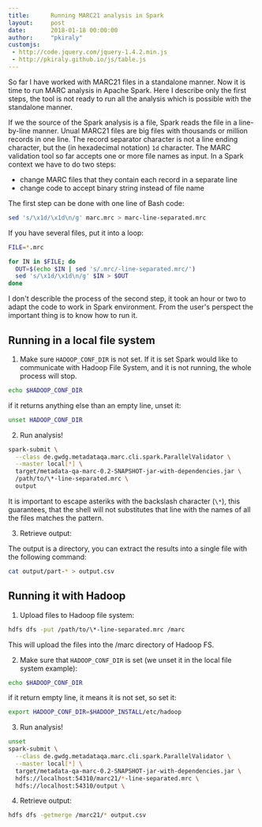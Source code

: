 ```yaml
---
title:      Running MARC21 analysis in Spark
layout:     post
date:       2018-01-18 00:00:00
author:     "pkiraly"
customjs:
 - http://code.jquery.com/jquery-1.4.2.min.js
 - http://pkiraly.github.io/js/table.js
---
```


So far I have worked with MARC21 files in a standalone manner. Now it is time to run MARC analysis in Apache Spark. Here I describe only the first steps, the tool is not ready to run all the analysis which is possible with the standalone manner.

<!-- more --> 

If we the source of the Spark analysis is a file, Spark reads the file in a line-by-line manner. Unual MARC21 files
are big files with thousands or million records in one line. The record separator character is not a line ending character,
but the (in hexadecimal notation) `1d` character. The MARC validation tool so far accepts one or more file names as input.
In a Spark context we have to do two steps:

* change MARC files that they contain each record in a separate line
* change code to accept binary string instead of file name

The first step can be done with one line of Bash code:

```bash
sed 's/\x1d/\x1d\n/g' marc.mrc > marc-line-separated.mrc
```

If you have several files, put it into a loop:

```bash
FILE=*.mrc

for IN in $FILE; do
  OUT=$(echo $IN | sed 's/.mrc/-line-separated.mrc/')
  sed 's/\x1d/\x1d\n/g' $IN > $OUT
done
```

I don't describle the process of the second step, it took an hour or two to adapt the code to work in Spark environment.
From the user's perspect the important thing is to know how to run it.

## Running in a local file system

1) Make sure `HADOOP_CONF_DIR` is not set. If it is set Spark would like to communicate with Hadoop File System, 
and it is not running, the whole process will stop.

```bash
echo $HADOOP_CONF_DIR
```
if it returns anything else than an empty line, unset it:

```bash
unset HADOOP_CONF_DIR
```

2) Run analysis!

```bash
spark-submit \
  --class de.gwdg.metadataqa.marc.cli.spark.ParallelValidator \
  --master local[*] \
  target/metadata-qa-marc-0.2-SNAPSHOT-jar-with-dependencies.jar \
  /path/to/\*-line-separated.mrc \
  output
```

It is important to escape asteriks with the backslash character (`\*`), this guarantees, that the shell will 
not substitutes that line with the names of all the files matches the pattern.

3) Retrieve output:

The output is a directory, you can extract the results into a single file with the following command:

```bash
cat output/part-* > output.csv
```

## Running it with Hadoop

1) Upload files to Hadoop file system:

```bash
hdfs dfs -put /path/to/\*-line-separated.mrc /marc
```
This will upload the files into the /marc directory of Hadoop FS.

2) Make sure that `HADOOP_CONF_DIR` is set (we unset it in the local file system example):

```bash
echo $HADOOP_CONF_DIR
```
if it return empty line, it means it is not set, so set it:

```bash
export HADOOP_CONF_DIR=$HADOOP_INSTALL/etc/hadoop
```

3) Run analysis!

```bash
unset 
spark-submit \
  --class de.gwdg.metadataqa.marc.cli.spark.ParallelValidator \
  --master local[*] \
  target/metadata-qa-marc-0.2-SNAPSHOT-jar-with-dependencies.jar \
  hdfs://localhost:54310/marc21/*-line-separated.mrc \
  hdfs://localhost:54310/output \
```

4) Retrieve output:

```bash
hdfs dfs -getmerge /marc21/* output.csv
```
